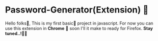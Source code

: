 # Password-Generator(Extension) 🔑

Hello folks👋, 
This is my first basic👶 project in javascript. For now you can use this extension in ****Chrome**** 🙂 soon
 I'll it make to ready for Firefox.  ****Stay tuned..!****💯✨
